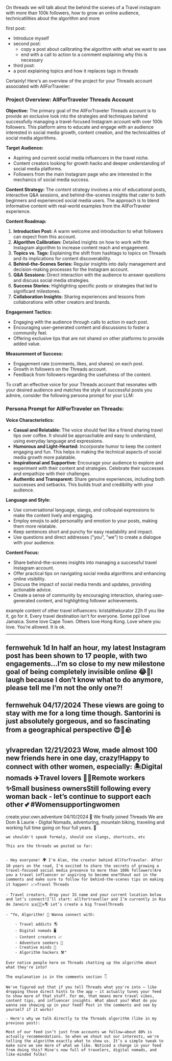 On threads we will talk about the behind the scenes of a Travel instagram with more than 100k followers, how to grow an online audience, technicatilities about the algorithm and more

first post:
- Introduce myself
- second post:
  * copy a post about calibrating the algorithm with what we want to see
  * end with a call to action to a comment explaining why this is necessary
- third post:
- a post explaining topics and how it replaces tags in threads

Certainly! Here's an overview of the project for your Threads account associated with AllForTraveler:

### Project Overview: AllForTraveler Threads Account

**Objective:** 
The primary goal of the AllForTraveler Threads account is to provide an exclusive look into the strategies and techniques behind successfully managing a travel-focused Instagram account with over 100k followers. This platform aims to educate and engage with an audience interested in social media growth, content creation, and the technicalities of social media algorithms.

**Target Audience:**
- Aspiring and current social media influencers in the travel niche.
- Content creators looking for growth hacks and deeper understanding of social media platforms.
- Followers from the main Instagram page who are interested in the mechanics of social media success.

**Content Strategy:**
The content strategy involves a mix of educational posts, interactive Q&A sessions, and behind-the-scenes insights that cater to both beginners and experienced social media users. The approach is to blend informative content with real-world examples from the AllForTraveler experience.

**Content Roadmap:**
1. **Introduction Post:** A warm welcome and introduction to what followers can expect from this account.
2. **Algorithm Calibration:** Detailed insights on how to work with the Instagram algorithm to increase content reach and engagement.
3. **Topics vs. Tags:** Explaining the shift from hashtags to topics on Threads and its implications for content discoverability.
4. **Behind-the-Scenes Series:** Regular insights into daily management and decision-making processes for the Instagram account.
5. **Q&A Sessions:** Direct interaction with the audience to answer questions and discuss social media strategies.
6. **Success Stories:** Highlighting specific posts or strategies that led to significant milestones.
7. **Collaboration Insights:** Sharing experiences and lessons from collaborations with other creators and brands.

**Engagement Tactics:**
- Engaging with the audience through calls to action in each post.
- Encouraging user-generated content and discussions to foster a community feel.
- Offering exclusive tips that are not shared on other platforms to provide added value.

**Measurement of Success:**
- Engagement rate (comments, likes, and shares) on each post.
- Growth in followers on the Threads account.
- Feedback from followers regarding the usefulness of the content.


To craft an effective voice for your Threads account that resonates with your desired audience and matches the style of successful posts you admire, consider the following persona prompt for your LLM:

### Persona Prompt for AllForTraveler on Threads:

**Voice Characteristics:**
- **Casual and Relatable:** The voice should feel like a friend sharing travel tips over coffee. It should be approachable and easy to understand, using everyday language and expressions.
- **Humorous and Light-Hearted:** Incorporate humor to keep the content engaging and fun. This helps in making the technical aspects of social media growth more palatable.
- **Inspirational and Supportive:** Encourage your audience to explore and experiment with their content and strategies. Celebrate their successes and empathize with their challenges.
- **Authentic and Transparent:** Share genuine experiences, including both successes and setbacks. This builds trust and credibility with your audience.

**Language and Style:**
- Use conversational language, slangs, and colloquial expressions to make the content lively and engaging.
- Employ emojis to add personality and emotion to your posts, making them more relatable.
- Keep sentences short and punchy for easy readability and impact.
- Use questions and direct addresses ("you", "we") to create a dialogue with your audience.

**Content Focus:**
- Share behind-the-scenes insights into managing a successful travel Instagram account.
- Offer practical tips on navigating social media algorithms and enhancing online visibility.
- Discuss the impact of social media trends and updates, providing actionable advice.
- Create a sense of community by encouraging interaction, sharing user-generated content, and highlighting follower achievements.


example content of other travel influencers:
kristalthekurator
22h
If you like it, go for it. Every travel destination isn’t for everyone. Some ppl love Jamaica. Some love Cape Town. Others love Hong Kong. Love where you love. You’re allowed. It is ok.

---
fernwehuk
1d
In half an hour, my latest Instagram post has been shown to 17 people, with two engagements…I’m so close to my new milestone goal of being completely invisible online 😂🙈I laugh because I don’t know what to do anymore, please tell me I’m not the only one?!
-----
fernwehuk
04/17/2024
These views are going to stay with me for a long time though. Santorini is just absolutely gorgeous, and so fascinating from a geographical perspective 😍🌋🪨
----
ylvapredan
12/21/2023
Wow, made almost 100 new friends here in one day, crazy!Happy to connect with other women, especially:
🏝️Digital nomads
✈️Travel lovers
👩‍💻Remote workers
✨Small business ownersStill following every woman back - let’s continue to support each other 💕
#Womensupportingwomen
-----
create.your.own.adventure
04/10/2024
👋 We finally joined Threads 
We are Dom & Laurie - Digital Nomads, adventuring, mountain biking, traveling and working full time going on four full years. 🍻
```
we shouldn't speak formaly, should use slangs, shortcuts, etc

This are the threads we posted so far:


- Hey everyone! 🌍 I'm Alan, the creator behind AllForTraveler. After 10 years on the road, I'm excited to share the secrets of growing a travel-focused social media presence to more than 100k followers!Are you a travel influencer or aspiring to become one?Shout out in the comments and make sure to follow for behind-the-scenes tips on making it happen! 📈✈️Travel Threads

- Travel creators, drop your IG name and your current location below and let’s connect!I’ll start: allfortraveller and I’m currently in Rio de Janeiro 🇧🇷🫶🏼✈️🌎 Let’s create a big TravelThreads

- "Yo, Algorithm! 🚀 Wanna connect with:

    - Travel addicts 🌎
    - Digital nomads 🖥️
    - Content creators 📈
    - Adventure seekers 🌄
    - Creative minds 🎨
    - Algorithm hackers 🛠️"

Ever notice people here on Threads chatting up the algorithm about what they're into?

The explanation is in the comments section 👇

We've figured out that if you tell Threads what you're into — like dropping those direct hints to the app — it actually tunes your feed to show more of that stuff. For me, that means more travel vibes, content tips, and influencer insights. What about you? What do you wanna see showing up in your feed? Post in the comments and see by yourself if it works!

- Here's why we talk directly to the Threads algorithm (like in my previous post):

Most of our feed isn’t just from accounts we follow—about 80% is actually recommendations. So when we shout out our interests, we're telling the algorithm exactly what to show us. It’s a simple tweak to make sure we see more of what we like. Noticed a change in your feed from doing this? Mine's now full of travelers, digital nomads, and like-minded folks!